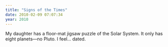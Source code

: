 ```yaml
---
title: "Signs of the Times"
date: 2010-02-09 07:07:34
year: 2010
---
```

My daughter has a floor-mat jigsaw puzzle of the Solar System. It only has eight planets—no Pluto. I feel... dated.
